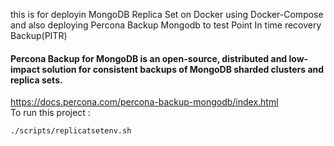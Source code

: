this is for deployin MongoDB Replica Set on Docker using Docker-Compose </br>
and also deploying Percona Backup Mongodb to test Point In time recovery Backup(PITR) </br>

#### Percona Backup for MongoDB is an open-source, distributed and low-impact solution for consistent backups of MongoDB sharded clusters and replica sets.</br>
https://docs.percona.com/percona-backup-mongodb/index.html </br>
To run this project : </br>
```
./scripts/replicatsetenv.sh
```
